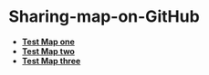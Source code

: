 # Sharing-map-on-GitHub

- [**Test Map one**](https://zuo98.github.io/Sharing-map-on-GitHub/map.html)
- [**Test Map two**](https://zuo98.github.io/Sharing-map-on-GitHub/base_map.html)
- [**Test Map three**](https://zuo98.github.io/Sharing-map-on-GitHub/employment_rate_in_finland.html)
